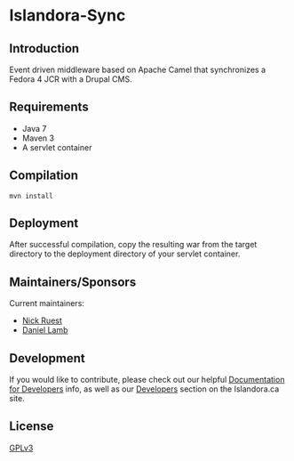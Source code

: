 # Islandora-Sync 

## Introduction

Event driven middleware based on Apache Camel that synchronizes a Fedora 4 JCR with a Drupal CMS.  

## Requirements

* Java 7
* Maven 3
* A servlet container

## Compilation

`mvn install`

## Deployment

After successful compilation, copy the resulting war from the target directory to the deployment directory of your servlet container.

## Maintainers/Sponsors

Current maintainers:

* [Nick Ruest](https://github.com/ruebot)
* [Daniel Lamb](https://github.com/daniel-dgi/)

## Development

If you would like to contribute, please check out our helpful [Documentation for Developers](https://github.com/Islandora/islandora/wiki#wiki-documentation-for-developers) info, as well as our [Developers](http://islandora.ca/developers) section on the Islandora.ca site.

## License

[GPLv3](http://www.gnu.org/licenses/gpl-3.0.txt)


